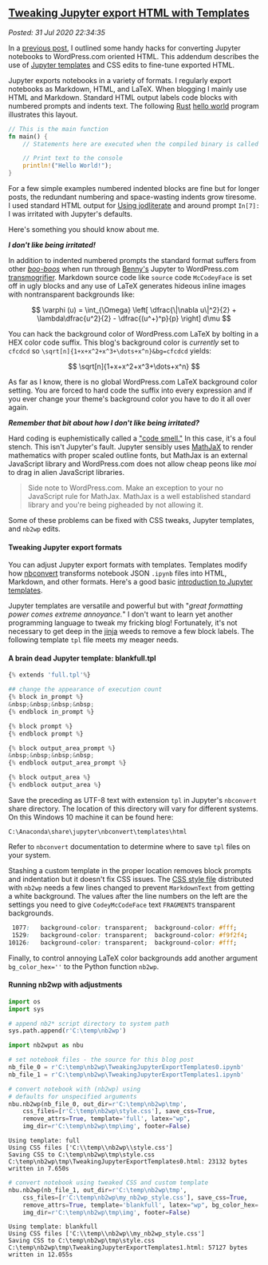 
[Tweaking Jupyter export HTML with Templates](http://analyzethedatanotthedrivel.org/2020/07/31/tweaking-jupyter-export-html-with-templates/)
-------------------------------------------------------------------------------------------------------------------------------------------

*Posted: 31 Jul 2020 22:34:35*


In a [previous post](https://analyzethedatanotthedrivel.org/2020/06/01/better-blogging-with-jupyter-notebooks-on-wordpress-com/), I outlined some handy hacks for converting Jupyter notebooks to WordPress.com oriented HTML. This addendum describes the use of [Jupyter templates](https://www.datacamp.com/community/tutorials/jinja2-custom-export-templates-jupyter) and CSS edits to fine-tune exported HTML.

Jupyter exports notebooks in a variety of formats. I regularly export notebooks as Markdown, HTML, and LaTeX. When blogging I mainly use HTML and Markdown. Standard 
HTML output labels code blocks with numbered prompts and indents text. The following [Rust](https://www.rust-lang.org/) [hello world](https://en.wikipedia.org/wiki/%22Hello,_World!%22_program) program illustrates this layout.


```Rust
// This is the main function
fn main() {
    // Statements here are executed when the compiled binary is called

    // Print text to the console
    println!("Hello World!");
}
```

For a few simple examples numbered indented blocks are fine but for longer posts, the redundant numbering and space-wasting indents grow tiresome. I used standard HTML output for [Using jodliterate](https://analyzethedatanotthedrivel.org/2020/05/25/using-jodliterate/) and around  prompt `In[7]:` I was irritated with Jupyter's defaults.

Here's something you should know about me.

***I don't like being irritated!***

In addition to indented numbered prompts the standard format suffers from other [*boo-boos*](https://www.dictionary.com/browse/boo-boo) when run through [Benny's](https://github.com/bennylp) Jupyter to WordPress.com [transmogrifier](https://calvinandhobbes.fandom.com/wiki/Transmogrifier). Markdown source code like `source` code `McCodeyFace` is set off in ugly blocks and any use of LaTeX generates hideous inline images with nontransparent backgrounds like:

$$ \varphi (u) = \int_{\Omega} \left[
\dfrac{\|\nabla u\|^2}{2} +
\lambda\dfrac{u^2}{2} -
\dfrac{(u^+)^p}{p} \right] d\mu $$

You can hack the background color of WordPress.com LaTeX by bolting in a HEX color code suffix. This blog's background color is *currently* set to `cfcdcd` so `\sqrt[n]{1+x+x^2+x^3+\dots+x^n}&bg=cfcdcd` yields:

$$ \sqrt[n]{1+x+x^2+x^3+\dots+x^n} $$

As far as I know, there is no global WordPress.com 
LaTeX background color setting. You are forced to hard code the suffix into
every expression and if you ever change your theme's background color you have to
do it all over again.

***Remember that bit about how I don't like being irritated?***

Hard coding is euphemistically called a ["code smell."](https://www.codegrip.tech/productivity/everything-you-need-to-know-about-code-smells/) In this case, it's a foul stench.
This isn't Jupyter's fault. Jupyter sensibly uses [MathJaX](https://www.mathjax.org/) to render mathematics with proper scaled outline fonts, but MathJax is an external JavaScript library and WordPress.com does not allow cheap peons like *moi* to drag in alien JavaScript libraries.

> Side note to WordPress.com. Make an exception to your no JavaScript rule for MathJax. MathJax is a well
> established standard library and you're being pigheaded by not allowing it.

Some of these problems can be fixed with CSS tweaks, Jupyter templates, and `nb2wp` edits.
#### Tweaking Jupyter export formats

You can adjust Jupyter export formats with templates. Templates modify how 
[nbconvert](https://nbconvert.readthedocs.io/en/latest/) transforms notebook JSON `.ipynb` files into HTML, Markdown, and other formats. Here's a good basic [introduction to Jupyter templates](https://nbconvert.readthedocs.io/en/latest/customizing.html).

Jupyter templates are versatile and powerful but with "*great formatting power comes extreme annoyance.*" I don't want to learn yet another programming language to tweak my fricking blog! Fortunately, it's not necessary to get deep in the [jinja](https://jinja.palletsprojects.com/en/2.11.x/) weeds to remove a few block labels. The following template `tpl` file meets my meager needs.

#### A brain dead Jupyter template: blankfull.tpl

```PYTHON
{% extends 'full.tpl'%}

## change the appearance of execution count
{% block in_prompt %}
&nbsp;&nbsp;&nbsp;&nbsp;
{% endblock in_prompt %}

{% block prompt %}
{% endblock prompt %}

{% block output_area_prompt %}
&nbsp;&nbsp;&nbsp;&nbsp;
{% endblock output_area_prompt %}

{% block output_area %}
{% endblock output_area %}
```

Save the preceding as UTF-8 text with extension `tpl` in Jupyter's `nbconvert` share directory. 
The location of this directory will vary for different systems. On this Windows 10 machine it can be found here:

```
C:\Anaconda\share\jupyter\nbconvert\templates\html
```

Refer to `nbconvert` documentation to determine where to save `tpl` files on your system.

Stashing a custom template in the proper location removes block prompts and indentation but it doesn't
fix CSS issues. The [CSS style file](https://github.com/bennylp/nb2wp/blob/master/style.css) distributed with `nb2wp`
needs a few lines changed to prevent `MarkdownText` from getting a white background. The values after the line numbers 
on the left are the settings you need to give `CodeyMcCodeFace` text `FRAGMENTS` transparent backgrounds. 

```CSS
 1077:   background-color: transparent;  background-color: #fff;
 1529:   background-color: transparent;  background-color: #f9f2f4;
10126:   background-color: transparent;  background-color: #fff;
```

Finally, to control annoying LaTeX color backgrounds add another argument
`bg_color_hex=''` to the Python function `nb2wp`. 

#### Running nb2wp with adjustments


```python
import os
import sys

# append nb2* script directory to system path
sys.path.append(r'C:\temp\nb2wp')

import nb2wput as nbu
```


```python
# set notebook files - the source for this blog post
nb_file_0 = r'C:\temp\nb2wp\TweakingJupyterExportTemplates0.ipynb'
nb_file_1 = r'C:\temp\nb2wp\TweakingJupyterExportTemplates1.ipynb'
```


```python
# convert notebook with (nb2wp) using
# defaults for unspecified arguments
nbu.nb2wp(nb_file_0, out_dir=r'C:\temp\nb2wp\tmp',
    css_files=[r'C:\temp\nb2wp\style.css'], save_css=True, 
    remove_attrs=True, template='full', latex="wp",
    img_dir=r'C:\temp\nb2wp\tmp\img', footer=False)
```

    Using template: full
    Using CSS files ['C:\\temp\\nb2wp\\style.css']
    Saving CSS to C:\temp\nb2wp\tmp\style.css
    C:\temp\nb2wp\tmp\TweakingJupyterExportTemplates0.html: 23132 bytes written in 7.650s
    


```python
# convert notebook using tweaked CSS and custom template
nbu.nb2wp(nb_file_1, out_dir=r'C:\temp\nb2wp\tmp',
    css_files=[r'C:\temp\nb2wp\my_nb2wp_style.css'], save_css=True, 
    remove_attrs=True, template='blankfull', latex="wp", bg_color_hex='cfcdcd',
    img_dir=r'C:\temp\nb2wp\tmp\img', footer=False)
```

    Using template: blankfull
    Using CSS files ['C:\\temp\\nb2wp\\my_nb2wp_style.css']
    Saving CSS to C:\temp\nb2wp\tmp\style.css
    C:\temp\nb2wp\tmp\TweakingJupyterExportTemplates1.html: 57127 bytes written in 12.055s
    
